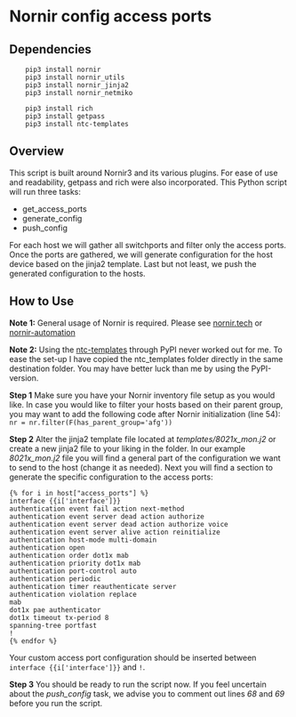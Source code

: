 # Nornir config access ports
## Dependencies
```
    pip3 install nornir
    pip3 install nornir_utils
    pip3 install nornir_jinja2
    pip3 install nornir_netmiko

    pip3 install rich
    pip3 install getpass
    pip3 install ntc-templates
```

## Overview
This script is built around Nornir3 and its various plugins. For ease of use and readability, getpass and rich were also incorporated. This Python script will run three tasks:
- get_access_ports
- generate_config
- push_config

For each host we will gather all switchports and filter only the access ports. Once the ports are gathered, we will generate configuration for the host device based on the jinja2 template. Last but not least, we push the generated configuration to the hosts. 

## How to Use
**Note 1:** General usage of Nornir is required. Please see [nornir.tech](https://nornir.tech) or [nornir-automation](https://github.com/nornir-automation/nornir/)

**Note 2:** Using the [ntc-templates](https://github.com/networktocode/ntc-templates) through PyPI never worked out for me. To ease the set-up I have copied the ntc_templates folder directly in the same destination folder. You may have better luck than me by using the PyPI-version.

**Step 1**
Make sure you have your Nornir inventory file setup as you would like. In case you would like to filter your hosts based on their parent group, you may want to add the following code after Nornir initialization (line 54):
`nr = nr.filter(F(has_parent_group='afg'))`

**Step 2**
Alter the jinja2 template file located at _templates/8021x_mon.j2_ or create a new jinja2 file to your liking in the folder. In our example _8021x_mon.j2_ file you will find a general part of the configuration we want to send to the host (change it as needed). Next you will find a section to generate the specific configuration to the access ports:
```
{% for i in host["access_ports"] %}
interface {{i['interface']}}
authentication event fail action next-method
authentication event server dead action authorize
authentication event server dead action authorize voice
authentication event server alive action reinitialize
authentication host-mode multi-domain
authentication open
authentication order dot1x mab
authentication priority dot1x mab
authentication port-control auto
authentication periodic
authentication timer reauthenticate server
authentication violation replace
mab
dot1x pae authenticator
dot1x timeout tx-period 8
spanning-tree portfast
!
{% endfor %}
```
Your custom access port configuration should be inserted between `interface {{i['interface']}}` and `!`.

**Step 3**
You should be ready to run the script now. If you feel uncertain about the _push_config_ task, we advise you to comment out lines _68_ and _69_ before you run the script.
